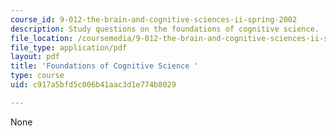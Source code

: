 ```yaml
---
course_id: 9-012-the-brain-and-cognitive-sciences-ii-spring-2002
description: Study questions on the foundations of cognitive science.
file_location: /coursemedia/9-012-the-brain-and-cognitive-sciences-ii-spring-2002/c917a5bfd5c006b41aac3d1e774b8029_foundationsofcognitivescience.pdf
file_type: application/pdf
layout: pdf
title: 'Foundations of Cognitive Science '
type: course
uid: c917a5bfd5c006b41aac3d1e774b8029

---
```

None
